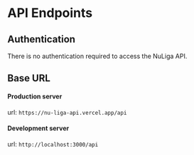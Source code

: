 # API Endpoints


<tldr>
<toc></toc>
</tldr>

## Authentication
There is no authentication required to access the NuLiga API.

## Base URL

#### Production server
url: `https://nu-liga-api.vercel.app/api`

#### Development server
url: `http://localhost:3000/api`


